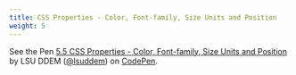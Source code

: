 ```yaml
---
title: CSS Properties - Color, Font-family, Size Units and Position 
weight: 5
---
```



<p data-height="600" data-theme-id="33744" data-slug-hash="d7adeae9505e9adc18b83a7b44053da8" data-default-tab="js" data-user="lsuddem" data-embed-version="2" data-pen-title="5.5 CSS Properties - Color, Font-family, Size Units and Position" data-editable="true" class="codepen">See the Pen <a href="https://codepen.io/lsuddem/pen/vYdRQmr/d7adeae9505e9adc18b83a7b44053da8">5.5 CSS Properties - Color, Font-family, Size Units and Position</a> by LSU DDEM (<a href="https://codepen.io/lsuddem">@lsuddem</a>) on <a href="https://codepen.io">CodePen</a>.</p>
<script async src="https://static.codepen.io/assets/embed/ei.js"></script>